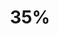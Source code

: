 ---
layout: list
title: 35%
slug: 35_diff
description: >
  Project Euler problems that are rated at 35% difficulty.
---
